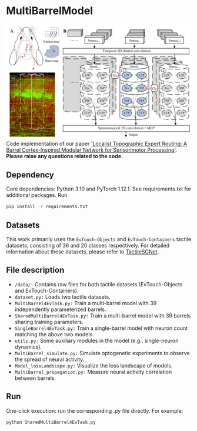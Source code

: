 # MultiBarrelModel
![fig](MultiBarrelModel_outline.png "Magic Gardens")
Code implementation of our paper ['Localist Topographic Expert Routing: A Barrel Cortex-Inspired Modular Network for Sensorimotor Processing'](https://neurips.cc/virtual/2025/poster/120226). **Please raise any questions related to the code.**
## Dependency
Core dependencies: Python 3.10 and PyTorch 1.12.1. See requirements.txt for additional packages. Run
```bash
pip install -r requirements.txt
```
## Datasets
This work primarily uses the ```EvTouch-Objects``` and ```EvTouch-Containers``` tactile datasets, consisting of 36 and 20 classes respectively. For detailed information about these datasets, please refer to [TactileSGNet](https://github.com/clear-nus/TactileSGNet).
## File description
* ```/data/:``` Contains raw files for both tactile datasets (EvTouch-Objects and EvTouch-Containers).
* ```dataset.py:``` Loads two tactile datasets.
* ```MultiBarrel4EvTask.py:``` Train a multi-barrel model with 39 independently parameterized barrels.
* ```SharedMultiBarrel4EvTask.py:``` Train a multi-barrel model with 39 barrels sharing training parameters.
* ```SingleBarrel4EvTask.py:``` Train a single-barrel model with neuron count matching the above two models.
* ```utils.py:``` Some auxiliary modules in the model (e.g., single-neuron dynamics).
* ```MultiBarrel_simulate.py:``` Simulate optogenetic experiments to observe the spread of neural activity.
* ```Model_lossLandscape.py:``` Visualize the loss landscape of models.
* ```MultiBarrel_propagation.py:``` Measure neural activity correlation between barrels.
## Run
One-click execution: run the corresponding .py file directly. For example:
```python
python SharedMultiBarrel4EvTask.py
```
